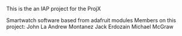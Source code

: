 This is the an IAP project for the ProjX

Smartwatch software based from adafruit modules
Members on this project:
John La
Andrew Montanez
Jack Erdozain
Michael McGraw
